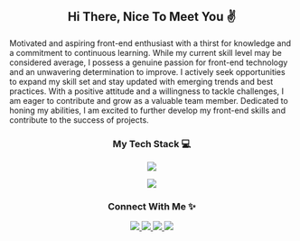 <h2 align="center">Hi There, Nice To Meet You ✌</h2>
<div>
  Motivated and aspiring front-end enthusiast with a thirst for knowledge and a commitment to continuous learning. While my current skill level may be considered average, I possess a genuine passion for front-end technology and an unwavering determination to improve. I actively seek opportunities to expand my skill set and stay updated with emerging trends and best practices. With a positive attitude and a willingness to tackle challenges, I am eager to contribute and grow as a valuable team member. Dedicated to honing my abilities, I am excited to further develop my front-end skills and contribute to the success of projects.
</div>
<h3 align="center">My Tech Stack 💻</h3>
<p align="center">
    <img src="https://skillicons.dev/icons?i=html,css,js,php,mysql,python,c,cs,cpp,java,nodejs,react" />
</p>
<p align="center">
  <a href="#">
      <img src="https://skillicons.dev/icons?i=vscode,eclipse,visualstudio,git,cloudflare,figma,ai,ps" />
  </a>
</p>
<h3 align="center">Connect With Me ✨</h3>
<p align="center">
  <a href="https://www.linkedin.com/in/ahmadaimanzulbahari/" target="_blank">
    <img src="https://skillicons.dev/icons?i=linkedin" />
  </a>
  <a href="https://codepen.io/ahmad-aiman" target="_blank">
    <img src="https://skillicons.dev/icons?i=codepen" />
  </a>
  <a href="https://twitter.com/aimanzulbahari" target="_blank">
    <img src="https://skillicons.dev/icons?i=instagram" />
  </a>
  <a href="https://www.instagram.com/justcallmeaiman_/" target="_blank">
    <img src="https://skillicons.dev/icons?i=twitter" />
  </a>
</p>

<!-- Credit to this guy 👉https://github.com/tandpfun/skill-icons -->
<!--The Website https://skillicons.dev/-->
